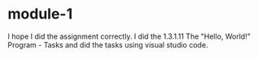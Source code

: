 # module-1 
I hope I did the assignment correctly. I did the 1.3.1.11 The "Hello, World!" Program - Tasks and did the tasks using visual studio code.
